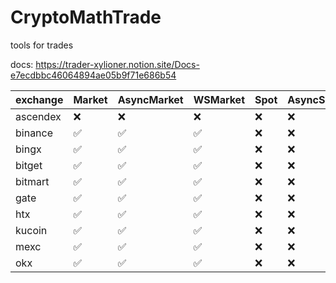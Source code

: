 # CryptoMathTrade
tools for trades

docs: https://trader-xylioner.notion.site/Docs-e7ecdbbc46064894ae05b9f71e686b54

| exchange | Market | AsyncMarket | WSMarket | Spot | AsyncSpot | WSSpot | Account | AsyncAccount | WSAccount |
|----------|--------|-------------|----------|------|-----------|--------|---------|--------------|-----------|
| ascendex | ❌      | ❌           | ❌        | ❌    | ❌         | ❌      | ❌       | ❌            | ❌         |
| binance  | ✅      | ✅           | ✅        | ❌    | ❌         | ❌      | ✅       | ✅            | ❌         |
| bingx    | ✅      | ✅           | ✅        | ❌    | ❌         | ❌      | ✅       | ✅            | ❌         |
| bitget   | ✅      | ✅           | ✅        | ❌    | ❌         | ❌      | ❌       | ❌            | ❌         |
| bitmart  | ✅      | ✅           | ✅        | ❌    | ❌         | ❌      | ❌       | ❌            | ❌         |
| gate     | ✅      | ✅           | ✅        | ❌    | ❌         | ❌      | ❌       | ❌            | ❌         |
| htx      | ✅      | ✅           | ✅        | ❌    | ❌         | ❌      | ❌       | ❌            | ❌         |
| kucoin   | ✅      | ✅           | ✅        | ❌    | ❌         | ❌      | ❌       | ❌            | ❌         |
| mexc     | ✅      | ✅           | ✅        | ❌    | ❌         | ❌      | ✅       | ✅            | ❌         |
| okx      | ✅      | ✅           | ✅        | ❌    | ❌         | ❌      | ❌       | ❌            | ❌         |
